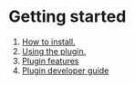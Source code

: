 # Getting started

1. [How to install.](plugin-installation/README.md#installing-the-plugin)
2. [Using the plugin.](using-the-plugin/README.md#using-the-plugin)
3. [Plugin features](plugin-features/README.md#plugin-features)
4. [Plugin developer guide](plugin-developer-guide/README.md#plugin-developer-guide)
